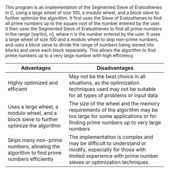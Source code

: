 This program is an implementation of the Segmented Sieve of Eratosthenes in C, using a large wheel of size 100, a modulo wheel, and a block sieve to further optimize the algorithm. It first uses the Sieve of Eratosthenes to find all prime numbers up to the square root of the number entered by the user. It then uses the Segmented Sieve of Eratosthenes to find all prime numbers in the range [sqrt(n), n], where n is the number entered by the user. It uses a large wheel of size 100 and a modulo wheel to skip non-prime numbers, and uses a block sieve to divide the range of numbers being sieved into blocks and sieve each block separately. This allows the algorithm to find prime numbers up to a very large number with high efficiency.


| Advantages                                                                   | Disadvantages                                                                                                                                                                      |
|------------------------------------------------------------------------------|---------------------------------------------------------------------------------------------------------------------------------------------------------------------------------------------|
| Highly optimized and efficient                                               | May not be the best choice in all situations, as the optimization techniques used may not be suitable for all types of problems or input data                                            |
| Uses a large wheel, a modulo wheel, and a block sieve to further optimize the algorithm | The size of the wheel and the memory requirements of the algorithm may be too large for some applications or for finding prime numbers up to very large numbers                           |
| Skips many non-prime numbers, allowing the algorithm to find prime numbers efficiently | The implementation is complex and may be difficult to understand or modify, especially for those with limited experience with prime number sieves or optimization techniques. |
